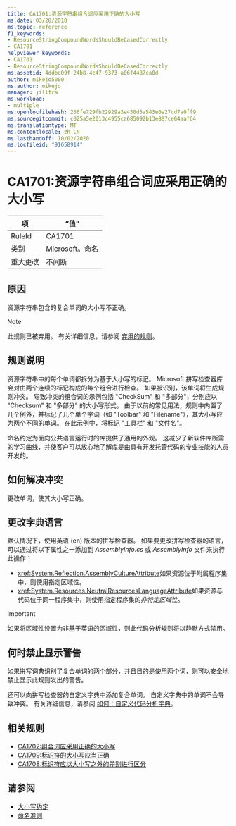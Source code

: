 ```yaml
---
title: CA1701:资源字符串组合词应采用正确的大小写
ms.date: 03/28/2018
ms.topic: reference
f1_keywords:
- ResourceStringCompoundWordsShouldBeCasedCorrectly
- CA1701
helpviewer_keywords:
- CA1701
- ResourceStringCompoundWordsShouldBeCasedCorrectly
ms.assetid: 4ddbe09f-24b8-4c47-9373-a06f4487ca0d
author: mikejo5000
ms.author: mikejo
manager: jillfra
ms.workload:
- multiple
ms.openlocfilehash: 266fe729fb22929a3e430d5a543e0e27cd7a0ff9
ms.sourcegitcommit: c025a5e2013c4955ca685092b13e887ce64aaf64
ms.translationtype: MT
ms.contentlocale: zh-CN
ms.lasthandoff: 10/02/2020
ms.locfileid: "91658914"
---
```

# <a name="ca1701-resource-string-compound-words-should-be-cased-correctly"></a>CA1701:资源字符串组合词应采用正确的大小写

|项|“值”|
|-|-|
|RuleId|CA1701|
|类别|Microsoft。命名|
|重大更改|不间断|

## <a name="cause"></a>原因
资源字符串包含的复合单词的大小写不正确。

> [!NOTE]
> 此规则已被弃用。 有关详细信息，请参阅 [弃用的规则](fxcop-unported-deprecated-rules.md)。

## <a name="rule-description"></a>规则说明

资源字符串中的每个单词都拆分为基于大小写的标记。 Microsoft 拼写检查器库会对由两个连续的标记构成的每个组合进行检查。 如果被识别，该单词将生成规则冲突。 导致冲突的组合词的示例包括 "CheckSum" 和 "多部分"，分别应以 "Checksum" 和 "多部分" 的大小写形式。 由于以前的常见用法，规则中内置了几个例外，并标记了几个单个字词（如 "Toolbar" 和 "Filename"），其大小写应为两个不同的单词。 在此示例中，将标记 "工具栏" 和 "文件名"。

命名约定为面向公共语言运行时的库提供了通用的外观。 这减少了新软件库所需的学习曲线，并使客户可以放心地了解库是由具有开发托管代码的专业技能的人员开发的。

## <a name="how-to-fix-violations"></a>如何解决冲突

更改单词，使其大小写正确。

## <a name="change-the-dictionary-language"></a>更改字典语言

默认情况下，使用英语 (en) 版本的拼写检查器。 如果要更改拼写检查器的语言，可以通过将以下属性之一添加到 *AssemblyInfo.cs* 或 *AssemblyInfo* 文件来执行此操作：

- <xref:System.Reflection.AssemblyCultureAttribute>如果资源位于附属程序集中，则使用指定区域性。
- <xref:System.Resources.NeutralResourcesLanguageAttribute>如果资源与代码位于同一程序集中，则使用指定程序集的*非特定区域性*。

> [!IMPORTANT]
> 如果将区域性设置为非基于英语的区域性，则此代码分析规则将以静默方式禁用。

## <a name="when-to-suppress-warnings"></a>何时禁止显示警告

如果拼写词典识别了复合单词的两个部分，并且目的是使用两个词，则可以安全地禁止显示此规则发出的警告。

还可以向拼写检查器的自定义字典中添加复合单词。 自定义字典中的单词不会导致冲突。 有关详细信息，请参阅 [如何：自定义代码分析字典](../code-quality/how-to-customize-the-code-analysis-dictionary.md)。

## <a name="related-rules"></a>相关规则

- [CA1702:组合词应采用正确的大小写](../code-quality/ca1702.md)
- [CA1709:标识符的大小写应当正确](../code-quality/ca1709.md)
- [CA1708:标识符应以大小写之外的差别进行区分](/dotnet/fundamentals/code-analysis/quality-rules/ca1708)

## <a name="see-also"></a>请参阅

- [大小写约定](/dotnet/standard/design-guidelines/capitalization-conventions)
- [命名准则](/dotnet/standard/design-guidelines/naming-guidelines)
